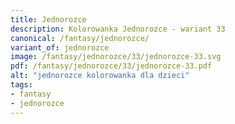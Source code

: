 ```yaml
---
title: Jednorozce
description: Kolorowanka Jednorozce - wariant 33
canonical: /fantasy/jednorozce/
variant_of: jednorozce
image: /fantasy/jednorozce/33/jednorozce-33.svg
pdf: /fantasy/jednorozce/33/jednorozce-33.pdf
alt: "jednorozce kolorowanka dla dzieci"
tags:
- fantasy
- jednorozce
---
```

